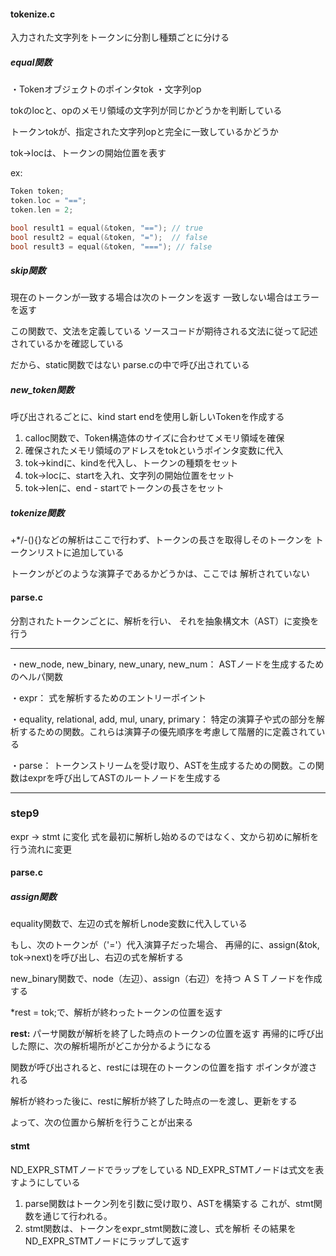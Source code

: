 #### tokenize.c
入力された文字列をトークンに分割し種類ごとに分ける

##### equal関数
・Tokenオブジェクトのポインタtok
・文字列op

tokのlocと、opのメモリ領域の文字列が同じかどうかを判断している

トークンtokが、指定された文字列opと完全に一致しているかどうか

tok->locは、トークンの開始位置を表す

ex:
```c
Token token;
token.loc = "==";
token.len = 2;

bool result1 = equal(&token, "=="); // true
bool result2 = equal(&token, "=");  // false
bool result3 = equal(&token, "==="); // false
```

##### skip関数
現在のトークンが一致する場合は次のトークンを返す
一致しない場合はエラーを返す

この関数で、文法を定義している
ソースコードが期待される文法に従って記述されているかを確認している

だから、static関数ではない
parse.cの中で呼び出されている


##### new_token関数
呼び出されるごとに、kind start endを使用し新しいTokenを作成する

1. calloc関数で、Token構造体のサイズに合わせてメモリ領域を確保
2. 確保されたメモリ領域のアドレスをtokというポインタ変数に代入
3. tok->kindに、kindを代入し、トークンの種類をセット
4. tok->locに、startを入れ、文字列の開始位置をセット
5. tok->lenに、end - startでトークンの長さをセット


##### tokenize関数
+*/-(){}などの解析はここで行わず、トークンの長さを取得しそのトークンを
トークンリストに追加している

トークンがどのような演算子であるかどうかは、ここでは
解析されていない



#### parse.c
分割されたトークンごとに、解析を行い、
それを抽象構文木（AST）に変換を行う

-----------------------------------------------------

・new_node, new_binary, new_unary, new_num：
ASTノードを生成するためのヘルパ関数

・expr：
式を解析するためのエントリーポイント

・equality, relational, add, mul, unary, primary：
特定の演算子や式の部分を解析するための関数。これらは演算子の優先順序を考慮して階層的に定義されている

・parse：
トークンストリームを受け取り、ASTを生成するための関数。この関数はexprを呼び出してASTのルートノードを生成する

-----------------------------------------------------


### step9
expr -> stmt に変化
式を最初に解析し始めるのではなく、文から初めに解析を行う流れに変更

#### parse.c

##### assign関数

equality関数で、左辺の式を解析しnode変数に代入している

もし、次のトークンが（'='）代入演算子だった場合、
再帰的に、assign(&tok, tok->next)を呼び出し、右辺の式を解析する

new_binary関数で、node（左辺）、assign（右辺）を持つ
ＡＳＴノードを作成する

*rest = tok;で、解析が終わったトークンの位置を返す

**rest:**
パーサ関数が解析を終了した時点のトークンの位置を返す
再帰的に呼び出した際に、次の解析場所がどこか分かるようになる

関数が呼び出されると、restには現在のトークンの位置を指す
ポインタが渡される

解析が終わった後に、restに解析が終了した時点の一を渡し、更新をする

よって、次の位置から解析を行うことが出来る


#### stmt

ND_EXPR_STMTノードでラップをしている
ND_EXPR_STMTノードは式文を表すようにしている

1. parse関数はトークン列を引数に受け取り、ASTを構築する
   これが、stmt関数を通じて行われる。
2. stmt関数は、トークンをexpr_stmt関数に渡し、式を解析
   その結果をND_EXPR_STMTノードにラップして返す